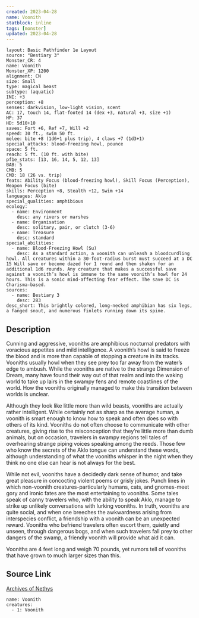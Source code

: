 ```yaml
---
created: 2023-04-28
name: Voonith
statblock: inline
tags: [monster]
updated: 2023-04-28
---
```

```statblock
layout: Basic Pathfinder 1e Layout
source: "Bestiary 3"
Monster_CR: 4
name: Voonith
Monster_XP: 1200
alignment: CN
size: Small
type: magical beast
subtype: (aquatic)
INI: +3
perception: +8
senses: darkvision, low-light vision, scent
AC: 17, touch 14, flat-footed 14 (dex +3, natural +3, size +1)
HP: 37
HD: 5d10+10
saves: Fort +6, Ref +7, Will +2
speed: 30 ft., swim 50 ft.
melee: bite +8 (1d6+1 plus trip), 4 claws +7 (1d3+1)
special_attacks: blood-freezing howl, pounce
space: 5 ft.
reach: 5 ft. (10 ft. with bite)
pf1e_stats: [13, 16, 14, 5, 12, 13]
BAB: 5
CMB: 5
CMD: 18 (26 vs. trip)
feats: Ability Focus (blood-freezing howl), Skill Focus (Perception), Weapon Focus (bite)
skills: Perception +8, Stealth +12, Swim +14
languages: Aklo
special_qualities: amphibious
ecology:
  - name: Environment
    desc: any rivers or marshes
  - name: Organisation
    desc: solitary, pair, or clutch (3-6)
  - name: Treasure
    desc: standard
special_abilities:
  - name: Blood-Freezing Howl (Su)
    desc: As a standard action, a voonith can unleash a bloodcurdling howl. All creatures within a 30-foot-radius burst must succeed at a DC 15 Will save or become dazed for 1 round and then shaken for an additional 1d6 rounds. Any creature that makes a successful save against a voonith’s howl is immune to the same voonith’s howl for 24 hours. This is a sonic mind-affecting fear effect. The save DC is Charisma-based.
sources:
  - name: Bestiary 3
    desc: 283
desc_short: This brightly colored, long-necked amphibian has six legs, a fanged snout, and numerous finlets running down its spine.
```
## Description
Cunning and aggressive, vooniths are amphibious nocturnal predators with voracious appetites and mild intelligence. A voonith’s howl is said to freeze the blood and is more than capable of stopping a creature in its tracks. Vooniths usually howl when they see prey too far away from the water’s edge to ambush. While the vooniths are native to the strange Dimension of Dream, many have found their way out of that realm and into the waking world to take up lairs in the swampy fens and remote coastlines of the world. How the vooniths originally managed to make this transition between worlds is unclear.

Although they look like little more than wild beasts, vooniths are actually rather intelligent. While certainly not as sharp as the average human, a voonith is smart enough to know how to speak and often does so with others of its kind. Vooniths do not often choose to communicate with other creatures, giving rise to the misconception that they’re little more than dumb animals, but on occasion, travelers in swampy regions tell tales of overhearing strange piping voices speaking among the reeds. Those few who know the secrets of the Aklo tongue can understand these words, although understanding of what the vooniths whisper in the night when they think no one else can hear is not always for the best.

While not evil, vooniths have a decidedly dark sense of humor, and take great pleasure in concocting violent poems or grisly jokes. Punch lines in which non-voonith creatures-particularly humans, cats, and gnomes-meet gory and ironic fates are the most entertaining to vooniths. Some tales speak of canny travelers who, with the ability to speak Aklo, manage to strike up unlikely conversations with lurking vooniths. In truth, vooniths are quite social, and when one breeches the awkwardness arising from interspecies conflict, a friendship with a voonith can be an unexpected reward. Vooniths who befriend travelers often escort them, quietly and unseen, through dangerous bogs, and when such travelers fall prey to other dangers of the swamp, a friendly voonith will provide what aid it can.

Vooniths are 4 feet long and weigh 70 pounds, yet rumors tell of vooniths that have grown to much larger sizes  than this.
## Source Link
[Archives of Nethys](https://aonprd.com/MonsterDisplay.aspx?ItemName=Voonith)
```encounter-table
name: Voonith
creatures:
  - 1: Voonith
```
